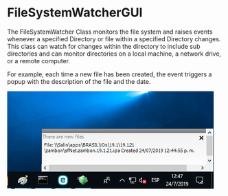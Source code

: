 # FileSystemWatcherGUI
The FileSystemWatcher Class monitors the file system and raises events whenever a specified Directory or file within a specified Directory changes. This class can watch for changes within the directory to include sub directories and can monitor directories on a local machine, a network drive, or a remote computer.

For example, each time a new file has been created, the event triggers a popup with the description of the file and the date.

![watcher](https://github.com/jmr85/FileSystemWatcherGUI/blob/master/watcher.png)
